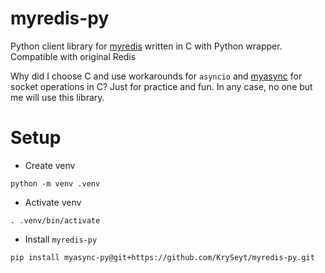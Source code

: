 # myredis-py
Python client library for [myredis](https://github.com/KrySeyt/myredis) written in C with Python wrapper. Compatible with original Redis

Why did I choose C and use workarounds for `asyncio` and [myasync](https://github.com/KrySeyt/myasync) for socket operations in C? Just for practice and fun. In any case, no one but me will use this library.

# Setup
- Create venv
```shell
python -m venv .venv 
```

- Activate venv
```shell
. .venv/bin/activate 
```

- Install `myredis-py`
```shell
pip install myasync-py@git+https://github.com/KrySeyt/myredis-py.git
```
